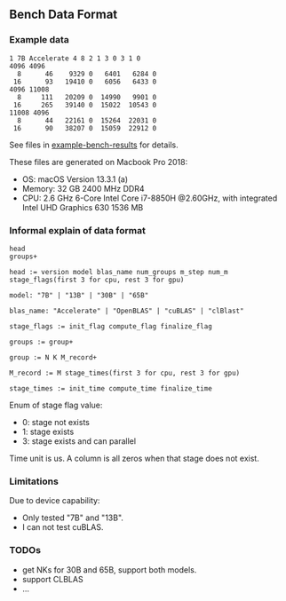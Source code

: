 ## Bench Data Format

### Example data

```
1 7B Accelerate 4 8 2 1 3 0 3 1 0
4096 4096
  8      46    9329 0   6401   6284 0
 16      93   19410 0   6056   6433 0
4096 11008
  8     111   20209 0  14990   9901 0
 16     265   39140 0  15022  10543 0
11008 4096
  8      44   22161 0  15264  22031 0
 16      90   38207 0  15059  22912 0
 ```

See files in [example-bench-results](example-bench-results) for details.

These files are generated on Macbook Pro 2018:

- OS: macOS Version 13.3.1 (a)
- Memory: 32 GB 2400 MHz DDR4
- CPU: 2.6 GHz 6-Core Intel Core i7-8850H @2.60GHz, with integrated Intel UHD Graphics 630 1536 MB

### Informal explain of data format

```
head
groups+

head := version model blas_name num_groups m_step num_m stage_flags(first 3 for cpu, rest 3 for gpu)

model: "7B" | "13B" | "30B" | "65B"

blas_name: "Accelerate" | "OpenBLAS" | "cuBLAS" | "clBlast"

stage_flags := init_flag compute_flag finalize_flag

groups := group+

group := N K M_record+

M_record := M stage_times(first 3 for cpu, rest 3 for gpu)

stage_times := init_time compute_time finalize_time
```

Enum of stage flag value:
- 0: stage not exists
- 1: stage exists
- 3: stage exists and can parallel

Time unit is us. A column is all zeros when that stage does not exist.

### Limitations

Due to device capability:

- Only tested "7B" and "13B".
- I can not test cuBLAS.

### TODOs

- get NKs for 30B and 65B, support both models. 
- support CLBLAS
- ...
